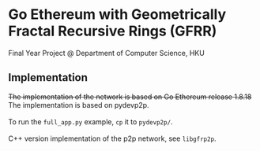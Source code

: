 # Go Ethereum with Geometrically Fractal Recursive Rings (GFRR)
 
Final Year Project \@ Department of Computer Science, HKU

## Implementation
<s>The implementation of the network is based on Go Ethereum release 1.8.18</s>
The implementation is based on pydevp2p.<br><br>
To run the `full_app.py` example, `cp` it to `pydevp2p/`.
<br><br>
C++ version implementation of the p2p network, see `libgfrp2p`.
